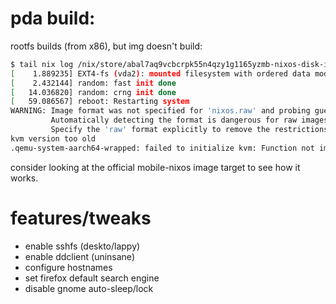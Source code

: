 # pda build:
rootfs builds (from x86), but img doesn't build:
```sh
$ tail nix log /nix/store/abal7aq9vcbcrpk55n4qzy1g1165yzmb-nixos-disk-image.drv
[    1.889235] EXT4-fs (vda2): mounted filesystem with ordered data mode. Opts:
[    2.432144] random: fast init done
[   14.036820] random: crng init done
[   59.086567] reboot: Restarting system
WARNING: Image format was not specified for 'nixos.raw' and probing guessed raw.
         Automatically detecting the format is dangerous for raw images, write operations on block 0 will be restricted.
         Specify the 'raw' format explicitly to remove the restrictions.
kvm version too old
.qemu-system-aarch64-wrapped: failed to initialize kvm: Function not implemented
```

consider looking at the official mobile-nixos image target to see how it works.


# features/tweaks
- enable sshfs (deskto/lappy)
- enable ddclient (uninsane)
- configure hostnames
- set firefox default search engine
- disable gnome auto-sleep/lock
